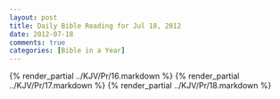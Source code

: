 ```yaml
---
layout: post
title: Daily Bible Reading for Jul 18, 2012
date: 2012-07-18
comments: true
categories: [Bible in a Year]
---
```

{% render_partial ../KJV/Pr/16.markdown %}
{% render_partial ../KJV/Pr/17.markdown %}
{% render_partial ../KJV/Pr/18.markdown %}
